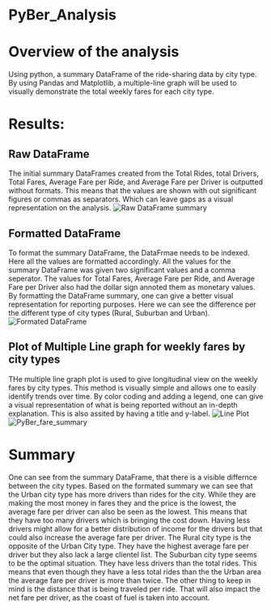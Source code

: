 # PyBer_Analysis

# Overview of the analysis
Using python, a summary DataFrame of the ride-sharing data by city type. By using Pandas and Matplotlib, a multiple-line graph will be used to visually demonstrate the total weekly fares for each city type. 

# Results:

## Raw DataFrame
The initial summary DataFrames created from the Total Rides, total Drivers, Total Fares, Average Fare per Ride, and Average Fare per Driver is outputted without formats. This means that the values are shown with out significant figures or commas as separators. Which can leave gaps as a visual representation on the analysis. 
![Raw DataFrame summary](https://user-images.githubusercontent.com/104809098/174931206-59e0e47d-266f-4271-b3f3-7dd96f706ff4.png)

## Formatted DataFrame
To format the summary DataFrame, the DataFrmae needs to be indexed. Here all the values are formatted accordingly. All the values for the summary DataFrame was given two significant values and a comma seperator. The values for Total Fares, Average Fare per Ride, and Average Fare per Driver also had the dollar sign annoted them as monetary values. By formatting the DataFrame summary, one can give a better visual representation for reporting purposes. Here we can see the difference per the different type of city types (Rural, Suburban and Urban).  
![Formated DataFrame](https://user-images.githubusercontent.com/104809098/174931574-0bac0bde-0e87-4345-bfe5-214e58d337d4.png)

## Plot of Multiple Line graph for weekly fares by city types
THe multiple line graph plot is used to give longitudinal view on the weekly fares by city types. This method is visually simple and allows one to easily identify trends over time. By color coding and adding a legend, one can give a visual representation of what is being reported without an in-depth explanation. This is also assited by having a title and y-label. 
![Line Plot](https://user-images.githubusercontent.com/104809098/174933631-f7c561cb-b0b2-420c-a26b-fe566da4b493.png)
![PyBer_fare_summary](https://user-images.githubusercontent.com/104809098/174933596-75f39042-da31-45c2-8043-9dba08e6074d.png)

# Summary
One can see from the summary DataFrame, that there is a visible differnce between the city types. Based on the formated summary we can see that the Urban city type has more drivers than rides for the city. While they are making the most money in fares they and the price is the lowest, the average fare per driver can also be seen as the lowest. This means that they have too many drivers which is bringing the cost down. Having less drivers might allow for a better distribution of income for the drivers but that could also increase the average fare per driver. The Rural city type is the opposite of the Urban City type. They have the highest average fare per driver but they also lack a large clientel list. The Suburban city type seems to be the optimal situation. They have less drivers than the total rides. This means that even though they have a less total rides than the the Urban area the average fare per driver is more than twice. The other thing to keep in mind is the distance that is being traveled per ride. That will also impact the net fare per driver, as the coast of fuel is taken into account.   







